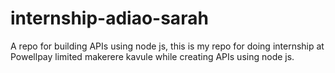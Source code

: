 # internship-adiao-sarah
A repo for building APIs using node js,
this is my repo for doing internship at Powellpay limited makerere kavule while creating APIs using node js.

